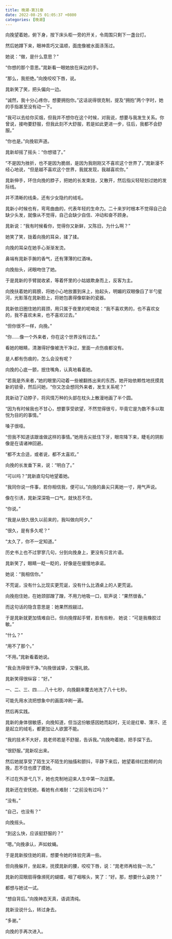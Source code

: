 ```yaml
---
title: 晚潮-第31章
date: 2022-08-25 01:05:37 +0800
categories: [晚潮]
---
```


向挽望着她，俯下身，按下床头柜一旁的开关，令周围只剩下一盏台灯。

然后她蹲下来，眼神乖巧又温顺，面庞像被水面涤荡过。

她说：“做，是什么意思？”

“你想的那个意思。”晁新看一眼她放在床边的手。

“那么，我拒绝。”向挽咬咬下唇，说。

晁新笑了笑，把头偏向一边。

“诚然，我十分心疼你，想要拥抱你。”这话说得很克制，提及“拥抱”两个字时，她的手指甚至没有动一下。

“我可以去给你买烟，但我并不想你在这个时候，对我说，想要与我发生关系。你曾说，接吻要舒服，但我此刻不大舒服，若是如此更进一步，往后，我都不会舒服。”

“你也是。”向挽软声道。

晁新却摇了摇头：“你想错了。”

“不是因为挫折，也不是因为脆弱，是因为我刚刚又不喜欢这个世界了，”晁新漫不经心地说，“但是越不喜欢这个世界，我就发现，我越喜欢你。”

晁新伸手，环住向挽的脖子，把她的长发束拢，又散开，然后指尖轻轻划过她的发际线。

并不清晰的线条，还有少女隐约的绒毛。

晁新小时候也有，弯弯曲曲的，代表年轻的生命力。二十来岁时根本不觉得自己会缺少头发，就像从不觉得，自己会缺少自信、冲动和奋不顾身。

晁新说：“我有时候看你，觉得你又新鲜，又陈旧，为什么啊？”

她笑了笑，拢着向挽的耳朵，揉了揉。

向挽的耳朵在她手心渐渐发烫。

鼻端有晁新手腕的香气，还有薄薄的红酒味。

向挽抬头，闭眼吻住了她。

于是晁新的手臂就收紧，等着怀里的小姑娘欺身而上，反客为主。

向挽扶着她的肩膀，将她小心地放置到床上，抬起头，明媚的双眼像舀了半勺星河，光影落在晁新脸上，将她包裹得像崭新的瓷器。

晁新依旧圈住她的肩颈，用只属于夜里的呢喃说：“我不喜欢男的，也不喜欢女的，我不喜欢未来，也不喜欢过去。”

“但你很不一样，向挽。”

“你……像一个外来者，你在这个世界没有过去。”

看她的眼睛，清澈得好像被洗干净过，里面一点伤痕都没有。

是人都有伤痕的，怎么会没有呢？

向挽的心底一颤，抿住嘴角，认真地看着她。

“若我是外来者，”她的眼里闪动着一些被翻拣出来的东西，她开始依赖性地抚摸晁新的锁骨，然后问她，“你又怎会想同外来者，发生关系呢？”

晁新动了动脖子，将风情万种的头部在枕头上散漫地画了半个圆。

“因为有时候我也不甘心，想要享受欲望，不然觉得很亏，毕竟它是为数不多以取悦为目的的事情。”

嗓子很哑。

“但我不知道该跟谁做这样的事情。”她用舌尖抵住下牙，眼帘降下来，睫毛的阴影像是在请诸神回避。

“都不太合适，或者说，都不太喜欢。”

向挽的长发垂下来，说：“明白了。”

“可以吗？”晁新直勾勾地望着她。

“我同你说一件事，若你相信我，便可以。”向挽的鼻尖只离她一寸，用气声说。

像在引诱，晁新深深吸一口气，就快忍不住。

“你说。”

“我是从很久很久以前来的，我叫做向阿夕。”

“很久，是有多久呢？”

“太久了，你不一定知道。”

历史书上也不过寥寥几句，分到向挽身上，更没有只言片语。

晁新笑了，眼睛一眨一眨的，好像是在缓慢地承诺。

她说：“我相信你。”

不荒诞，没有什么比现实更荒诞，没有什么比酒桌上的人更荒诞。

向挽抱住她，在她颈部蹭了蹭，不用力地吸一口，软声说：“果然很香。”

而这句话的隐含意思是：她果然觊觎过。

于是晁新就更加情难自已，但向挽撑起手臂，脸有些粉， 她说：“可是我橡胶过敏。”

“什么？”

“用不了那个。”

“不用。”晁新看着她说。

“我会洗得很干净。”向挽很诚挚，又懂礼貌。

晁新笑得很纵容：“好。”

一、二、三、四……八十七秒，向挽翻来覆去地洗了八十七秒。

可能先用水流把想象中的画面冲刷一遍。

然后再实践。

晁新的身体很敏感，向挽知道，但当这份敏感因她而起时，无论是红晕、薄汗、还是起立的绒毛，都更加让人欲罢不能。

“我的技术不大好，晁老师若是不舒服，告诉我。”向挽吻着她，把手探下去。

“很舒服。”晁新叹出来。

然后她就享受了陌生又不陌生的抽搐和颤抖，平静下来后，她望着绯红脸颊的向挽，忍不住也摸了摸她。

不过在外游弋几下，她也克制地迎来人生中第一次战栗。

晁新还在安抚她，看她有点难耐：“之前没有过吗？”

“没有。”

“自己，也没有？”

向挽摇头。

“到这么快，应该挺舒服的？”

“嗯。”向挽承认，声如蚊蝇。

于是晁新按住她的肩，想要令她的体验完满一些。

但向挽躲开，坐起来，抚摸晁新的腰，咬咬下唇，说：“晁老师再给我一次。”

晁新的双眼扇得像濒死的蝴蝶，咽了咽喉头，笑了：“好。那，想要什么姿势？”

都想与她试一试。

“想自背后。”向挽神态天真，语调清纯。

晁新没说什么，转过身去。

“多谢。”

向挽的手再次进入。

